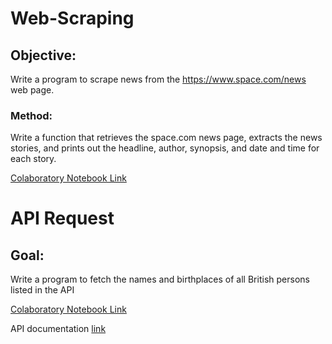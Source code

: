 # Web-Scraping
## Objective: 
Write a program to scrape news from the https://www.space.com/news web page.

### Method:
Write a function that retrieves the space.com news page, extracts the news stories, and prints out the headline, author, synopsis, and date and time for each story.

[Colaboratory Notebook Link](https://github.com/Irayav/Web-Scraping-and-API-Request/blob/master/Space_Scraping_Practice.ipynb)

# API Request
## Goal:
Write a program to fetch the names and birthplaces of all British persons listed in the API

[Colaboratory Notebook Link](https://github.com/Irayav/Web-Scraping-and-API-Request/blob/master/API_Harvard_Art_Museums.ipynb)

API documentation [link](https://github.com/harvardartmuseums/api-docs)
